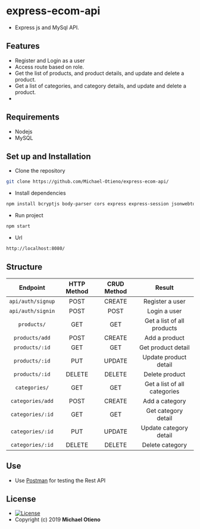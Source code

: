 # express-ecom-api
- Express js and MySql API.

## Features
- Register and Login as a user
- Access route based on role.
- Get the list of products, and product details, and update and delete a product.
- Get a list of categories, and category details, and update and delete a product.
- 

## Requirements
- Nodejs
- MySQL

## Set up and Installation
- Clone the repository
```bash
git clone https://github.com/Michael-Otieno/express-ecom-api/
```
 - Install dependencies
  ```bash
npm install bcryptjs body-parser cors express express-session jsonwebtoken mysql2 nodemon passport passport-local sequelize
 ```
 - Run project
  ```bash
npm start
 ```
- Url
```bash
http://localhost:8080/
```
 ## Structure
 | Endpoint | HTTP Method   | CRUD Method  | Result |
| :---:   | :---: | :---: |:---: |
| `api/auth/signup` | POST   | CREATE  |Register a user |
| `api/auth/signin` | POST  | POST |Login a user |
| `products/` | GET  | GET | Get a list of all products |
| `products/add` | POST  | CREATE |Add a product |
| `products/:id` | GET | GET |Get product detail |
| `products/:id` | PUT | UPDATE |Update product detail |
| `products/:id` | DELETE  | DELETE |Delete product |
| `categories/` | GET  | GET | Get a list of all categories |
| `categories/add` | POST | CREATE |Add a category |
| `categories/:id` | GET | GET |Get category detail |
| `categories/:id` | PUT | UPDATE |Update category detail |
| `categories/:id` | DELETE  | DELETE |Delete category |


## Use
- Use [Postman](https://www.postman.com/) for testing the Rest API

## License
* [![License](https://img.shields.io/packagist/l/loopline-systems/closeio-api-wrapper.svg)](https://github.com/michael-otieno/Picture-Globe/blob/master/LICENSE)  
* Copyright (c) 2019 **Michael Otieno**
